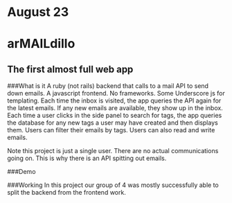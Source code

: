 # August 23
# arMAILdillo
## The first almost full web app

###What is it
A ruby (not rails) backend that calls to a mail API to send down emails.
A javascript frontend. No frameworks. Some Underscore js for templating.
Each time the inbox is visited, the app queries the API again for the latest emails. If any new emails are available, they show up in the inbox.
Each time a user clicks in the side panel to search for tags, the app queries the database for any new tags a user may have created and then displays them. Users can filter their emails by tags.
Users can also read and write emails.

Note this project is just a single user. There are no actual communications going on. This is why there is an API spitting out emails.

###Demo
<div class = 'widescreen'>

</div>
###Working
In this project our group of 4 was mostly successfully able to split the backend from the frontend work.
